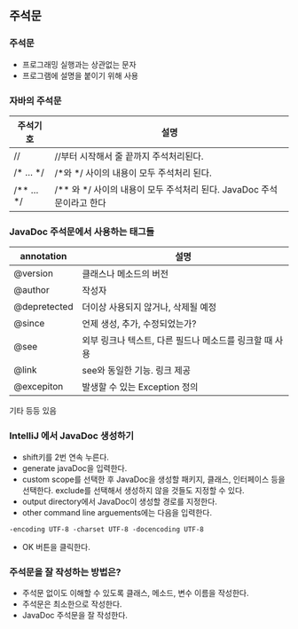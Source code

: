 ## 주석문

### 주석문

- 프로그래밍 실행과는 상관없는 문자
- 프로그램에 설명을 붙이기 위해 사용

### 자바의 주석문

| 주석기호 | 설명 |
| --- | --- |
| // | //부터 시작해서 줄 끝까지 주석처리된다. |
| /* … */ | /*와 */ 사이의 내용이 모두 주석처리 된다. |
| /** … */ | /** 와 */ 사이의 내용이 모두 주석처리 된다. JavaDoc 주석문이라고 한다 |

### JavaDoc 주석문에서 사용하는 태그들

| annotation | 설명 |
| --- | --- |
| @version | 클래스나 메소드의 버전 |
| @author | 작성자 |
| @depretected | 더이상 사용되지 않거나, 삭제될 예정 |
| @since | 언제 생성, 추가, 수정되었는가? |
| @see | 외부 링크나 텍스트, 다른 필드나 메소드를 링크할 때 사용 |
| @link | see와 동일한 기능. 링크 제공 |
| @excepiton | 발생할 수 있는 Exception 정의 |

기타 등등 있음

### IntelliJ 에서 JavaDoc 생성하기

- shift키를 2번 연속 누른다.
- generate javaDoc을 입력한다.
- custom scope를 선택한 후 JavaDoc을 생성할 패키지, 클래스, 인터페이스 등을 선택한다. exclude를 선택해서 생성하지 않을 것들도 지정할 수 있다.
- output directory에서 JavaDoc이 생성할 경로를 지정한다.
- other command line arguements에는 다음을 입력한다.

`-encoding UTF-8 -charset UTF-8 -docencoding UTF-8`

- OK 버튼을 클릭한다.

### 주석문을 잘 작성하는 방법은?

- 주석문 없이도 이해할 수 있도록 클래스, 메소드, 변수 이름을 작성한다.
- 주석문은 최소한으로 작성한다.
- JavaDoc 주석문을 잘 작성한다.